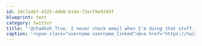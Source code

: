 ```yaml
---
id: 3dc7a4b7-4325-4db8-b1de-72ecf9e9345f
blueprint: text
category: twitter
title: "'@chadkoh True. I never check email when I'm doing that stuff. Turning push off last year was the best thing I ever did for my mental health."
caption: '<span class="username username_linked">@<a href="https://twitter.com/chadkoh" title="Chad Kohalyk">chadkoh</a></span> True. I never check email when I''m doing that stuff. Turning push off last year was the best thing I ever did for my mental health.'
---
```

